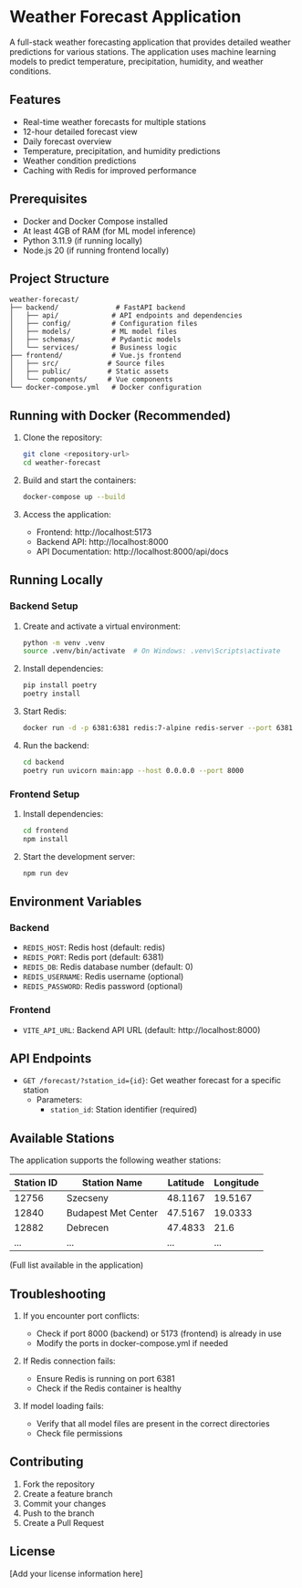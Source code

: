# Weather Forecast Application

A full-stack weather forecasting application that provides detailed weather predictions for various stations. The application uses machine learning models to predict temperature, precipitation, humidity, and weather conditions.

## Features

- Real-time weather forecasts for multiple stations
- 12-hour detailed forecast view
- Daily forecast overview
- Temperature, precipitation, and humidity predictions
- Weather condition predictions
- Caching with Redis for improved performance

## Prerequisites

- Docker and Docker Compose installed
- At least 4GB of RAM (for ML model inference)
- Python 3.11.9 (if running locally)
- Node.js 20 (if running frontend locally)

## Project Structure

```
weather-forecast/
├── backend/              # FastAPI backend
│   ├── api/             # API endpoints and dependencies
│   ├── config/          # Configuration files
│   ├── models/          # ML model files
│   ├── schemas/         # Pydantic models
│   └── services/        # Business logic
├── frontend/            # Vue.js frontend
│   ├── src/            # Source files
│   ├── public/         # Static assets
│   └── components/     # Vue components
└── docker-compose.yml   # Docker configuration
```

## Running with Docker (Recommended)

1. Clone the repository:
   ```bash
   git clone <repository-url>
   cd weather-forecast
   ```

2. Build and start the containers:
   ```bash
   docker-compose up --build
   ```

3. Access the application:
   - Frontend: http://localhost:5173
   - Backend API: http://localhost:8000
   - API Documentation: http://localhost:8000/api/docs

## Running Locally

### Backend Setup

1. Create and activate a virtual environment:
   ```bash
   python -m venv .venv
   source .venv/bin/activate  # On Windows: .venv\Scripts\activate
   ```

2. Install dependencies:
   ```bash
   pip install poetry
   poetry install
   ```

3. Start Redis:
   ```bash
   docker run -d -p 6381:6381 redis:7-alpine redis-server --port 6381
   ```

4. Run the backend:
   ```bash
   cd backend
   poetry run uvicorn main:app --host 0.0.0.0 --port 8000
   ```

### Frontend Setup

1. Install dependencies:
   ```bash
   cd frontend
   npm install
   ```

2. Start the development server:
   ```bash
   npm run dev
   ```

## Environment Variables

### Backend
- `REDIS_HOST`: Redis host (default: redis)
- `REDIS_PORT`: Redis port (default: 6381)
- `REDIS_DB`: Redis database number (default: 0)
- `REDIS_USERNAME`: Redis username (optional)
- `REDIS_PASSWORD`: Redis password (optional)

### Frontend
- `VITE_API_URL`: Backend API URL (default: http://localhost:8000)

## API Endpoints

- `GET /forecast/?station_id={id}`: Get weather forecast for a specific station
  - Parameters:
    - `station_id`: Station identifier (required)

## Available Stations

The application supports the following weather stations:

| Station ID | Station Name | Latitude | Longitude |
|------------|--------------|----------|-----------|
| 12756      | Szecseny     | 48.1167  | 19.5167   |
| 12840      | Budapest Met Center | 47.5167 | 19.0333 |
| 12882      | Debrecen     | 47.4833  | 21.6      |
| ...        | ...          | ...      | ...       |

(Full list available in the application)

## Troubleshooting

1. If you encounter port conflicts:
   - Check if port 8000 (backend) or 5173 (frontend) is already in use
   - Modify the ports in docker-compose.yml if needed

2. If Redis connection fails:
   - Ensure Redis is running on port 6381
   - Check if the Redis container is healthy

3. If model loading fails:
   - Verify that all model files are present in the correct directories
   - Check file permissions

## Contributing

1. Fork the repository
2. Create a feature branch
3. Commit your changes
4. Push to the branch
5. Create a Pull Request

## License

[Add your license information here]
